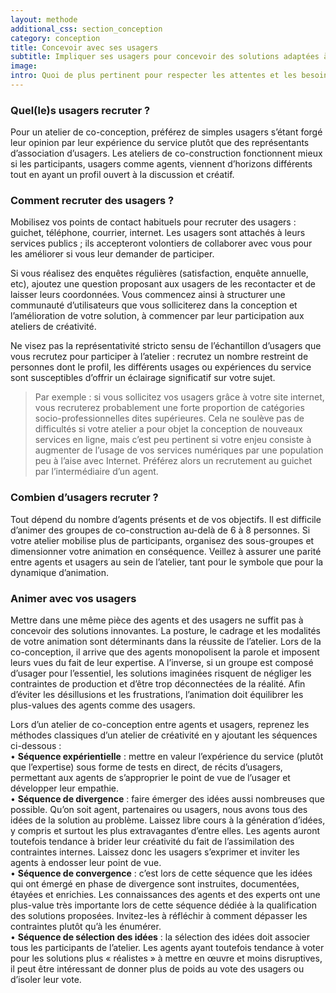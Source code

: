 ```yaml
---
layout: methode
additional_css: section_conception
category: conception
title: Concevoir avec ses usagers 
subtitle: Impliquer ses usagers pour concevoir des solutions adaptées à leurs besoins
image: 
intro: Quoi de plus pertinent pour respecter les attentes et les besoins des bénéficiaires finaux d’un service que de les associer à la phase de conception ? Impliquer vos usagers dans la conception gage de la pertinence de votre solution. Cela permet aussi de fédérer différents acteurs aux intérêts divergents autour du bénéfice de l’usager.
---
```


### Quel(le)s usagers recruter ? 
Pour un atelier de co-conception, préférez de simples usagers s’étant forgé leur opinion par leur expérience du service plutôt que des représentants d’association d’usagers. Les ateliers de co-construction fonctionnent mieux si les participants, usagers comme agents, viennent d’horizons différents tout en ayant un profil ouvert à la discussion et créatif.

### Comment recruter des usagers ? 
Mobilisez vos points de contact habituels pour recruter des usagers : guichet, téléphone, courrier, internet. Les usagers sont attachés à leurs services publics ; ils accepteront volontiers de collaborer avec vous pour les améliorer si vous leur demander de participer. 

Si vous réalisez des enquêtes régulières (satisfaction, enquête annuelle, etc), ajoutez une question proposant aux usagers de les recontacter et de laisser leurs coordonnées. Vous commencez ainsi à structurer une communauté d’utilisateurs que vous solliciterez dans la conception et l’amélioration de votre solution, à commencer par leur participation aux ateliers de créativité.

Ne visez pas la représentativité stricto sensu de l’échantillon d’usagers que vous recrutez pour participer à l’atelier : recrutez un nombre restreint de personnes dont le profil, les différents usages ou expériences du service sont susceptibles d’offrir un éclairage significatif sur votre sujet.  

> Par exemple : si vous sollicitez vos usagers grâce à votre site internet, vous recruterez probablement une forte proportion de catégories socio-professionnelles dites supérieures. Cela ne soulève pas de difficultés si votre atelier a pour objet la conception de nouveaux services en ligne, mais c’est peu pertinent si votre enjeu consiste à augmenter de l’usage de vos services numériques par une population peu à l’aise avec Internet. Préférez alors un recrutement au guichet par l’intermédiaire d’un agent.

### Combien d’usagers recruter ?
Tout dépend du nombre d’agents présents et de vos objectifs. Il est difficile d’animer des groupes de co-construction au-delà de 6 à 8 personnes. Si votre atelier mobilise plus de participants, organisez des sous-groupes et dimensionner votre animation en conséquence. Veillez à assurer une parité entre agents et usagers au sein de l’atelier, tant pour le symbole que pour la dynamique d’animation.

### Animer avec vos usagers
Mettre dans une même pièce des agents et des usagers ne suffit pas à concevoir des solutions innovantes. La posture, le cadrage et les modalités de votre animation sont déterminants dans la réussite de l’atelier.
Lors de la co-conception, il arrive que des agents monopolisent la parole et imposent leurs vues du fait de leur expertise. A l’inverse, si un groupe est composé d’usager pour l’essentiel, les solutions imaginées risquent de négliger les contraintes de production et d’être trop déconnectées de la réalité. Afin d’éviter les désillusions et les frustrations, l’animation doit équilibrer les plus-values des agents comme des usagers.
 
Lors d’un atelier de co-conception entre agents et usagers, reprenez les méthodes classiques d’un atelier de créativité en y ajoutant les séquences ci-dessous :  
• **Séquence expérientielle** : mettre en valeur l’expérience du service (plutôt que l’expertise)  sous forme de tests en direct, de récits d’usagers, permettant aux agents de s’approprier le point de vue de l’usager et développer leur empathie.    
• **Séquence de divergence** : faire émerger des idées aussi nombreuses que possible. Qu’on soit agent, partenaires ou usagers, nous avons tous des idées de la solution au problème. Laissez libre cours à la génération d’idées, y compris et surtout les plus extravagantes d’entre elles. Les agents auront toutefois tendance à brider leur créativité du fait de l’assimilation des contraintes internes. Laissez donc les usagers s’exprimer et inviter les agents à endosser leur point de vue.   
• **Séquence de convergence** : c’est lors de cette séquence que les idées qui ont émergé en phase de divergence sont instruites, documentées, étayées et enrichies.  Les connaissances des agents et des experts ont une plus-value très importante lors de cette séquence dédiée à la qualification des solutions proposées. Invitez-les à réfléchir à comment dépasser les contraintes plutôt qu’à les énumérer.  
• **Séquence de sélection des idées** : la sélection des idées doit associer tous les participants de l’atelier. Les agents ayant toutefois tendance à voter pour les solutions plus « réalistes » à mettre en œuvre et moins disruptives, il peut être intéressant de donner plus de poids au vote des usagers ou d’isoler leur vote.